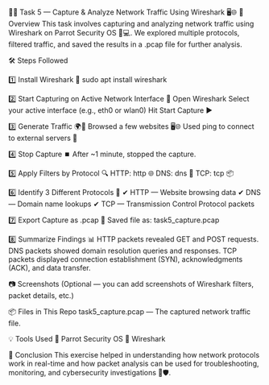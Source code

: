🕵️‍♂️ Task 5 — Capture & Analyze Network Traffic Using Wireshark 🖥️🌐
🚀 Overview
This task involves capturing and analyzing network traffic using Wireshark on Parrot Security OS 🦜💻.
We explored multiple protocols, filtered traffic, and saved the results in a .pcap file for further analysis.

🛠️ Steps Followed

1️⃣ Install Wireshark 🐬
sudo apt install wireshark

2️⃣ Start Capturing on Active Network Interface 📡
Open Wireshark
Select your active interface (e.g., eth0 or wlan0)
Hit Start Capture ▶️

3️⃣ Generate Traffic 🌍📶
Browsed a few websites 🖥️🌐
Used ping to connect to external servers 📡

4️⃣ Stop Capture ⏹️
After ~1 minute, stopped the capture.

5️⃣ Apply Filters by Protocol 🔍
HTTP: http 🌐
DNS: dns 📛
TCP: tcp 📦

6️⃣ Identify 3 Different Protocols 📜
✔ HTTP — Website browsing data
✔ DNS — Domain name lookups
✔ TCP — Transmission Control Protocol packets

7️⃣ Export Capture as .pcap 📂
Saved file as: task5_capture.pcap

8️⃣ Summarize Findings 📊
HTTP packets revealed GET and POST requests.
DNS packets showed domain resolution queries and responses.
TCP packets displayed connection establishment (SYN), acknowledgments (ACK), and data transfer.

📷 Screenshots
(Optional — you can add screenshots of Wireshark filters, packet details, etc.)

📦 Files in This Repo
task5_capture.pcap — The captured network traffic file.

💡 Tools Used
🦜 Parrot Security OS
🐬 Wireshark

📌 Conclusion
This exercise helped in understanding how network protocols work in real-time and how packet analysis can be used for troubleshooting, monitoring, and cybersecurity investigations 🔐🛡️.




